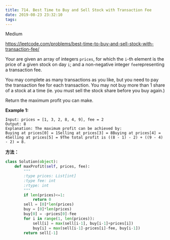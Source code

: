 ```yaml
---
title: 714. Best Time to Buy and Sell Stock with Transaction Fee
date: 2019-08-23 23:32:10
tags:
---
```


Medium

https://leetcode.com/problems/best-time-to-buy-and-sell-stock-with-transaction-fee/

Your are given an array of integers `prices`, for which the `i`-th element is the price of a given stock on day `i`; and a non-negative integer `fee`representing a transaction fee.

You may complete as many transactions as you like, but you need to pay the transaction fee for each transaction. You may not buy more than 1 share of a stock at a time (ie. you must sell the stock share before you buy again.)

Return the maximum profit you can make.

**Example 1:**

```
Input: prices = [1, 3, 2, 8, 4, 9], fee = 2
Output: 8
Explanation: The maximum profit can be achieved by:
Buying at prices[0] = 1Selling at prices[3] = 8Buying at prices[4] = 4Selling at prices[5] = 9The total profit is ((8 - 1) - 2) + ((9 - 4) - 2) = 8.
```

**方法：**

```python
class Solution(object):
    def maxProfit(self, prices, fee):
        """
        :type prices: List[int]
        :type fee: int
        :rtype: int
        """
        if len(prices)<=1:
            return 0
        sell = [0]*len(prices)
        buy = [0]*len(prices)
        buy[0] = -prices[0]-fee
        for i in range(1, len(prices)):
            sell[i] = max(sell[i-1], buy[i-1]+prices[i])
            buy[i] = max(sell[i-1]-prices[i]-fee, buy[i-1])
        return sell[-1]
```

